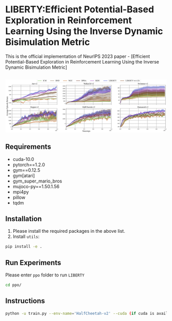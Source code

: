 # LIBERTY:Efficient Potential-Based Exploration in Reinforcement Learning Using the Inverse Dynamic Bisimulation Metric
This is the official implementation of NeurIPS 2023 paper - [Efficient Potential-Based Exploration in Reinforcement Learning Using the Inverse Dynamic Bisimulation Metric]
## 
![illustrations](figures/illustration.png)
## Requirements
- cuda-10.0
- pytorch==1.2.0
- gym==0.12.5
- gym[atari]
- gym_super_mario_bros
- mujoco-py==1.50.1.56
- mpi4py
- pillow
- tqdm


## Installation
1. Please install the required packages in the above list.  
2. Install `utils`:
```bash
pip install -e .
```
## Run Experiments
Please enter `ppo` folder to run `LIBERTY`
```bash
cd ppo/
```
## Instructions
```bash
python -u train.py --env-name='HalfCheetah-v2' --cuda (if cuda is available) --reward-delay-freq=1 --log-dir='logs' --seed=777
```

